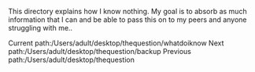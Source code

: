 This directory explains how I know nothing. My goal is to absorb as much information that I can and 
be able to pass this on to my peers and anyone struggling with me..

Current path:/Users/adult/desktop/thequestion/whatdoiknow
Next path:/Users/adult/desktop/thequestion/backup
Previous path:/Users/adult/desktop/thequestion
